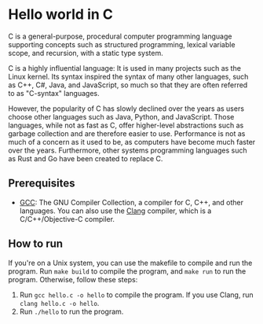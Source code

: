# Hello world in C

C is a general-purpose, procedural computer programming language supporting concepts such as structured programming, lexical variable scope, and recursion, with a static type system.

C is a highly influential language: It is used in many projects such as the Linux kernel. Its syntax inspired the syntax of many other languages, such as C++, C#, Java, and JavaScript, so much so that they are often referred to as "C-syntax" languages.

However, the popularity of C has slowly declined over the years as users choose other languages such as Java, Python, and JavaScript. Those languages, while not as fast as C, offer higher-level abstractions such as garbage collection and are therefore easier to use. Performance is not as much of a concern as it used to be, as computers have become much faster over the years. Furthermore, other systems programming languages such as Rust and Go have been created to replace C.

## Prerequisites

- [GCC](https://gcc.gnu.org/): The GNU Compiler Collection, a compiler for C, C++, and other languages. You can also use the [Clang](https://clang.llvm.org/) compiler, which is a C/C++/Objective-C compiler.

## How to run

If you're on a Unix system, you can use the makefile to compile and run the program. Run `make build` to compile the program, and `make run` to run the program. Otherwise, follow these steps:

1. Run `gcc hello.c -o hello` to compile the program. If you use Clang, run `clang hello.c -o hello`.
2. Run `./hello` to run the program.
